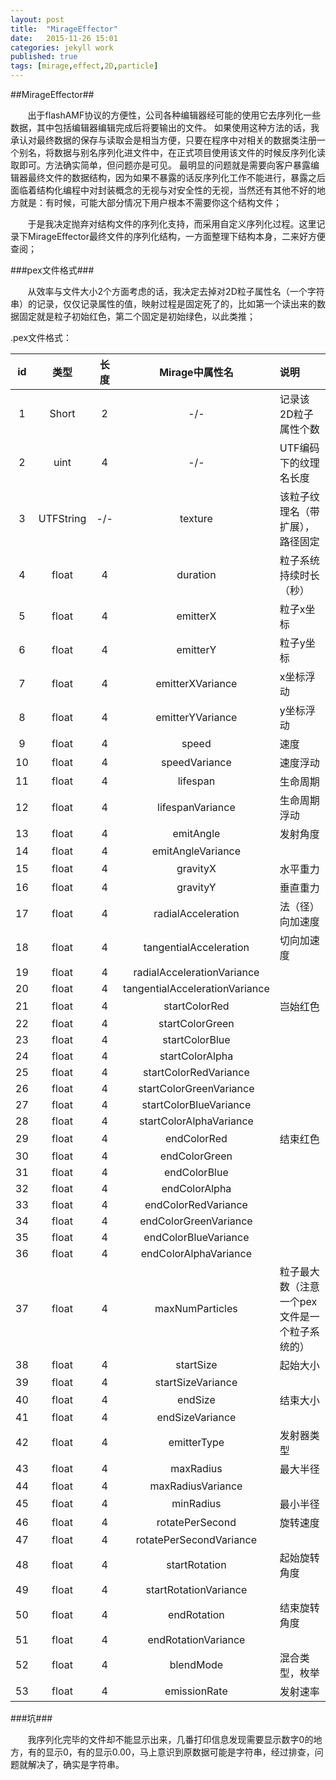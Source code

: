 ```yaml
---
layout: post
title:  "MirageEffector"
date:   2015-11-26 15:01
categories: jekyll work
published: true
tags: [mirage,effect,2D,particle]
---
```


##MirageEffector##

&#160; &#160; &#160; &#160;出于flashAMF协议的方便性，公司各种编辑器经可能的使用它去序列化一些数据，其中包括编辑器编辑完成后将要输出的文件。
如果使用这种方法的话，我承认对最终数据的保存与读取会是相当方便，只要在程序中对相关的数据类注册一个别名，将数据与别名序列化进文件中，在正式项目使用该文件的时候反序列化读取即可。方法确实简单，但问题亦是可见。
最明显的问题就是需要向客户暴露编辑器最终文件的数据结构，因为如果不暴露的话反序列化工作不能进行，暴露之后面临着结构化编程中对封装概念的无视与对安全性的无视，当然还有其他不好的地方就是：有时候，可能大部分情况下用户根本不需要你这个结构文件；

&#160; &#160; &#160; &#160;于是我决定抛弃对结构文件的序列化支持，而采用自定义序列化过程。这里记录下MirageEffector最终文件的序列化结构，一方面整理下结构本身，二来好方便查阅；

###pex文件格式###

&#160; &#160; &#160; &#160;从效率与文件大小2个方面考虑的话，我决定去掉对2D粒子属性名（一个字符串）的记录，仅仅记录属性的值，映射过程是固定死了的，比如第一个读出来的数据固定就是粒子初始红色，第二个固定是初始绿色，以此类推；

.pex文件格式：

|id  |类型       |长度     |Mirage中属性名  |说明                              |
|:--:|:---------:|:-------:|:--------------:|:--------------------------------|
|1   |Short      |2        |-/-             |记录该2D粒子属性个数              |
|2   |uint       |4        |-/-             |UTF编码下的纹理名长度             |
|3   |UTFString  |-/-      |texture         |该粒子纹理名（带扩展），路径固定  |
|4   |float      |4        |duration        |粒子系统持续时长（秒）            |
|5   |float      |4        |emitterX        |粒子x坐标            |
|6   |float      |4        |emitterY        |粒子y坐标            |
|7   |float      |4        |emitterXVariance        |x坐标浮动             |
|8   |float      |4        |emitterYVariance        |y坐标浮动             |
|9   |float      |4        |speed        |速度            |
|10   |float      |4        |speedVariance        |速度浮动            |
|11   |float      |4        |lifespan        |生命周期            |
|12   |float      |4        |lifespanVariance        |生命周期浮动            |
|13   |float      |4        |emitAngle        |发射角度            |
|14   |float      |4        |emitAngleVariance        |            |
|15   |float      |4        |gravityX        |水平重力            |
|16   |float      |4        |gravityY        |垂直重力            |
|17   |float      |4        |radialAcceleration        |法（径）向加速度            |
|18   |float      |4        |tangentialAcceleration        |切向加速度            |
|19   |float      |4        |radialAccelerationVariance        |            |
|20   |float      |4        |tangentialAccelerationVariance        |            |
|21   |float      |4        |startColorRed        |岂始红色            |
|22   |float      |4        |startColorGreen        |            |
|23   |float      |4        |startColorBlue        |            |
|24   |float      |4        |startColorAlpha        |            |
|25   |float      |4        |startColorRedVariance        |            |
|26   |float      |4        |startColorGreenVariance        |            |
|27   |float      |4        |startColorBlueVariance        |            |
|28   |float      |4        |startColorAlphaVariance        |            |
|29   |float      |4        |endColorRed        |结束红色            |
|30   |float      |4        |endColorGreen        |            |
|31   |float      |4        |endColorBlue        |            |
|32   |float      |4        |endColorAlpha        |            |
|33   |float      |4        |endColorRedVariance        |            |
|34   |float      |4        |endColorGreenVariance        |            |
|35   |float      |4        |endColorBlueVariance       |            |
|36   |float      |4        |endColorAlphaVariance        |            |
|37   |float      |4        |maxNumParticles        |粒子最大数（注意一个pex文件是一个粒子系统的）            |
|38   |float      |4        |startSize        |起始大小            |
|39   |float      |4        |startSizeVariance        |            |
|40   |float      |4        |endSize        |结束大小            |
|41   |float      |4        |endSizeVariance        |            |
|42   |float      |4        |emitterType        |发射器类型            |
|43   |float      |4        |maxRadius        |最大半径            |
|44   |float      |4        |maxRadiusVariance        |            |
|45   |float      |4        |minRadius        |最小半径            |
|46   |float      |4        |rotatePerSecond        |旋转速度            |
|47   |float      |4        |rotatePerSecondVariance        |            |
|48   |float      |4        |startRotation        |起始旋转角度            |
|49   |float      |4        |startRotationVariance        |            |
|50   |float      |4        |endRotation        |结束旋转角度            |
|51   |float      |4        |endRotationVariance        |            |
|52   |float      |4        |blendMode        |混合类型，枚举            |
|53   |float      |4        |emissionRate        |发射速率            |


###坑###

&#160; &#160; &#160; &#160;我序列化完毕的文件却不能显示出来，几番打印信息发现需要显示数字0的地方，有的显示0，有的显示0.00，马上意识到原数据可能是字符串，经过排查，问题就解决了，确实是字符串。